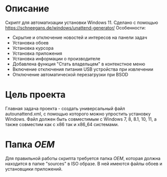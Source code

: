 # Описание
Скрипт для автоматизации установки Windows 11. Сделано с помощью https://schneegans.de/windows/unattend-generator/
Особенности:
- Скрытие и отключение новостей и интересов на панели задач
- Установка обоев
- Установка курсора
- Установка приложения
- Установка информации о производителе
- Добавлена функция "Стать владельцем" в контекстное меню
- Включение отключения питания USB устройства при извлечении
- Отключение автоматической перезагрузки при BSOD

# Цель проекта
Главная задача проекта - создать универсальный файл autounattend.xml, с помощью которого можно упростить установку Windows. Файл должен быть совместимым с Windows 7, 8, 8.1, 10, 11, а также совместим как с x86 так и x86_64 системами.

# Папка $OEM$
Для правильной работы скрипта требуется папка $OEM$, которая должна находится в папке "sources" в ISO образе.
В ней имеются файлы обоев и установщики приложений.
